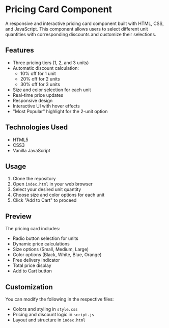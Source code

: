 # Pricing Card Component

A responsive and interactive pricing card component built with HTML, CSS, and JavaScript. This component allows users to select different unit quantities with corresponding discounts and customize their selections.

## Features

- Three pricing tiers (1, 2, and 3 units)
- Automatic discount calculation:
  - 10% off for 1 unit
  - 20% off for 2 units
  - 30% off for 3 units
- Size and color selection for each unit
- Real-time price updates
- Responsive design
- Interactive UI with hover effects
- "Most Popular" highlight for the 2-unit option

## Technologies Used

- HTML5
- CSS3
- Vanilla JavaScript

## Usage

1. Clone the repository
2. Open `index.html` in your web browser
3. Select your desired unit quantity
4. Choose size and color options for each unit
5. Click "Add to Cart" to proceed

## Preview

The pricing card includes:
- Radio button selection for units
- Dynamic price calculations
- Size options (Small, Medium, Large)
- Color options (Black, White, Blue, Orange)
- Free delivery indicator
- Total price display
- Add to Cart button

## Customization

You can modify the following in the respective files:
- Colors and styling in `style.css`
- Pricing and discount logic in `script.js`
- Layout and structure in `index.html`
